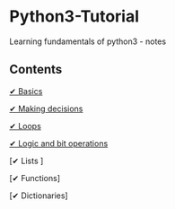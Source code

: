 # Python3-Tutorial

Learning fundamentals of  python3 - notes
## Contents 

[✔ Basics](https://github.com/priyaskumar/Python3-Tutorial/tree/main/1.%20Basics#basics-of-python)

[✔ Making decisions](https://github.com/priyaskumar/Python3-Tutorial/tree/main/2.%20Making%20decisions#making-decisions)

[✔ Loops](https://github.com/priyaskumar/Python3-Tutorial/tree/main/3.%20Loops#looping-statements)

[✔ Logic and bit operations](https://github.com/priyaskumar/Python3-Tutorial/blob/main/4.%20Logic%20and%20Bit%20Operations/README.md#logic-and-bit-operations)

[✔ Lists ]

[✔ Functions]

[✔ Dictionaries]


 
